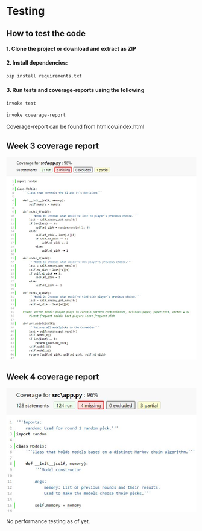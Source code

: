 # Testing

## How to test the code
#### 1. Clone the project or download and extract as ZIP
#### 2. Install dependencies:
```bash
pip install requirements.txt
```
#### 3. Run tests and coverage-reports using the following
```bash
invoke test
```
```bash
invoke coverage-report
```
Coverage-report can be found from htmlcov/index.html

## Week 3 coverage report
![week3coverage](https://github.com/Sanexi/tira-harjoitustyo/blob/main/documentation/images/week3coverage.JPG)

## Week 4 coverage report
![week4coverage](https://github.com/Sanexi/tira-harjoitustyo/blob/main/documentation/images/week4coverage.JPG)

No performance testing as of yet.
